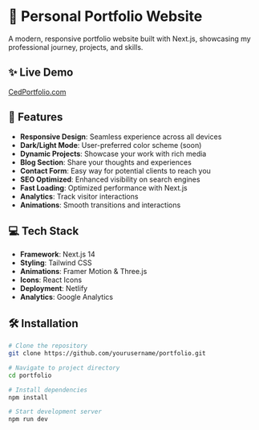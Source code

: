 # 🌟 Personal Portfolio Website

A modern, responsive portfolio website built with Next.js, showcasing my professional journey, projects, and skills.

## ✨ Live Demo

[CedPortfolio.com](https://cedportfolio.website/projects)

<!-- <p align="center">
  <img src="./public/screenshots/homepage.png" width="600" alt="Portfolio Homepage">
</p> -->

## 🚀 Features

- **Responsive Design**: Seamless experience across all devices
- **Dark/Light Mode**: User-preferred color scheme (soon)
- **Dynamic Projects**: Showcase your work with rich media
- **Blog Section**: Share your thoughts and experiences
- **Contact Form**: Easy way for potential clients to reach you
- **SEO Optimized**: Enhanced visibility on search engines
- **Fast Loading**: Optimized performance with Next.js
- **Analytics**: Track visitor interactions
- **Animations**: Smooth transitions and interactions

## 💻 Tech Stack

- **Framework**: Next.js 14
- **Styling**: Tailwind CSS
- **Animations**: Framer Motion & Three.js
- **Icons**: React Icons
- **Deployment**: Netlify
- **Analytics**: Google Analytics

## 🛠️ Installation

```bash
# Clone the repository
git clone https://github.com/yourusername/portfolio.git

# Navigate to project directory
cd portfolio

# Install dependencies
npm install

# Start development server
npm run dev
```
